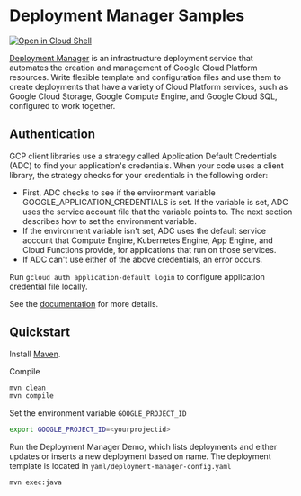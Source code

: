 # Deployment Manager Samples

<a href="https://console.cloud.google.com/cloudshell/open?git_repo=https://github.com/GoogleCloudPlatform/java-docs-samples&page=editor&open_in_editor=deployment-manager/README.md">
<img alt="Open in Cloud Shell" src ="http://gstatic.com/cloudssh/images/open-btn.png"></a>

[Deployment Manager](https://cloud.google.com/deployment-manager/docs/) is an infrastructure deployment service that automates the creation and management of Google Cloud Platform resources. Write flexible template and configuration files and use them to create deployments that have a variety of Cloud Platform services, such as Google Cloud Storage, Google Compute Engine, and Google Cloud SQL, configured to work together.

## Authentication

GCP client libraries use a strategy called Application Default Credentials (ADC) to find your application's credentials. When your code uses a client library, the strategy checks for your credentials in the following order:

 - First, ADC checks to see if the environment variable GOOGLE_APPLICATION_CREDENTIALS is set. If the variable is set, ADC uses the service account file that the variable points to. The next section describes how to set the environment variable.
 - If the environment variable isn't set, ADC uses the default service account that Compute Engine, Kubernetes Engine, App Engine, and Cloud Functions provide, for applications that run on those services.
 - If ADC can't use either of the above credentials, an error occurs.

Run `gcloud auth application-default login` to configure application credential file locally.

See the [documentation](https://cloud.google.com/docs/authentication/production#finding_credentials_automatically) for more details.

## Quickstart

Install [Maven](http://maven.apache.org/).

Compile 

```bash
mvn clean 
mvn compile
```

Set the environment variable `GOOGLE_PROJECT_ID` 
```bash
export GOOGLE_PROJECT_ID=<yourprojectid>
```

Run the Deployment Manager Demo, which lists deployments and either updates or inserts a new deployment based on name. The deployment template is located in `yaml/deployment-manager-config.yaml` 

```bash
mvn exec:java
```
